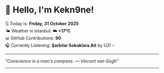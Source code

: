 # 👋 Hello, I'm Kekn9ne!

🗓️ Today is: **Friday, 31 October 2025**  
🌤️ Weather in Istanbul: **☁️   +17°C**  
📊 GitHub Contributions: **90**  
🎧 Currently Listening: **Şarkılar Sokaklara Ait** by *UZI* 🎶

---

_"Conscience is a man's compass.  — *Vincent van Gogh*"_

---
